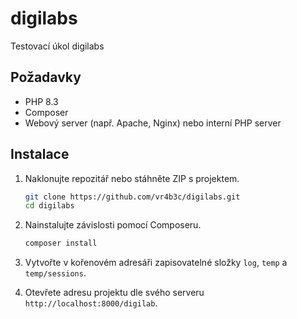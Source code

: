 # digilabs
 Testovací úkol digilabs


## Požadavky

- PHP 8.3
- Composer
- Webový server (např. Apache, Nginx) nebo interní PHP server

## Instalace

1. Naklonujte repozitář nebo stáhněte ZIP s projektem.
    ```bash
    git clone https://github.com/vr4b3c/digilabs.git
    cd digilabs
    ```

2. Nainstalujte závislosti pomocí Composeru.
    ```bash
    composer install
    ```

3. Vytvořte v kořenovém adresáři zapisovatelné složky `log`, `temp` a `temp/sessions`.


4. Otevřete adresu projektu dle svého serveru `http://localhost:8000/digilab`.


